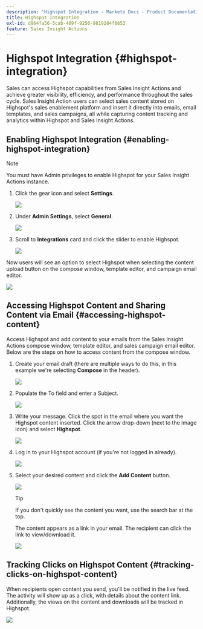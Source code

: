 ```yaml
---
description: "Highspot Integration - Marketo Docs - Product Documentation"
title: Highspot Integration
exl-id: d864fa56-5cab-409f-9256-9819204f8853
feature: Sales Insight Actions
---
```

# Highspot Integration {#highspot-integration}

Sales can access Highspot capabilities from Sales Insight Actions and achieve greater visibility, efficiency, and performance throughout the sales cycle. Sales Insight Action users can select sales content stored on Highspot's sales enablement platform and insert it directly into emails, email templates, and sales campaigns, all while capturing content tracking and analytics within Highspot and Sales Insight Actions.

## Enabling Highspot Integration {#enabling-highspot-integration}

>[!NOTE]
>
>You must have Admin privileges to enable Highspot for your Sales Insight Actions instance.

1. Click the gear icon and select **Settings**.

   ![](assets/highspot-integration-1.png)

1. Under **Admin Settings**, select **General**.

   ![](assets/highspot-integration-2.png)

1. Scroll to **Integrations** card and click the slider to enable Highspot.

   ![](assets/highspot-integration-3.png)

Now users will see an option to select Highspot when selecting the content upload button on the compose window, template editor, and campaign email editor.

   ![](assets/highspot-integration-4.png)

## Accessing Highspot Content and Sharing Content via Email {#accessing-highspot-content}

Access Highspot and add content to your emails from the Sales Insight Actions compose window, template editor, and sales campaign email editor. Below are the steps on how to access content from the compose window.

1. Create your email draft (there are multiple ways to do this, in this example we're selecting **Compose** in the header).

   ![](assets/highspot-integration-5.png)

1. Populate the To field and enter a Subject.

   ![](assets/highspot-integration-6.png)

1. Write your message. Click the spot in the email where you want the Highspot content inserted. Click the arrow drop-down (next to the image icon) and select **Highspot**.

   ![](assets/highspot-integration-7.png)

1. Log in to your Highspot account (if you're not logged in already).

   ![](assets/highspot-integration-8.png)

1. Select your desired content and click the **Add Content** button.

   ![](assets/highspot-integration-9.png)

   >[!TIP]
   >
   >If you don't quickly see the content you want, use the search bar at the top.

   The content appears as a link in your email. The recipient can click the link to view/download it.

   ![](assets/highspot-integration-10.png)

## Tracking Clicks on Highspot Content {#tracking-clicks-on-highspot-content}

When recipients open content you send, you'll be notified in the live feed. The activity will show up as a click, with details about the content link. Additionally, the views on the content and downloads will be tracked in Highspot.

   ![](assets/highspot-integration-11.png)
